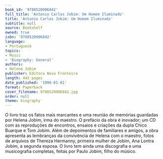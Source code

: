 ```yaml
---
book_id: '9788520906842'
full_title: 'Antonio Carlos Jobim: Um Homem Iluminado'
title: 'Antonio Carlos Jobim: Um Homem Iluminado'
subtitle: null
source: Bookshelf
owned: true
isbn: '9788520906842'
language:
- Portuguese
topics:
- Music
- 'Biography: General'
authors:
- Helena Jobim
publisher: Editora Nova Fronteira
length: 443 pages
date_published: '1996-01-01'
format: Paperback
cover_filename: 9788520906842.jpg
order: null
theme: biography
---
```

O livro traz os fatos mais marcantes e uma reuniáo de memórias guardadas por Helena Jobim, irma do maestro. O prefácio da obra é inovador; um CD com as reproduções de encontros, ensaios e criações da dupla Chico Buarque e Tom Jobim. Além de depoimentos de familiares e amigos, a obra apresenta as lembranças da convivência de Helena com o maestro, fotos de arquivos de Thereza Hermanny, primeira mulher de Jobim, Ana Lontra Jobim, a segunda esposa. O livro tem ainda uma discografia e uma musicografia completas, feitas por Paulo Jobim, filho do músico.
